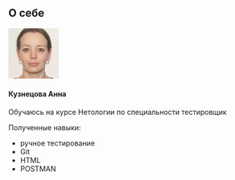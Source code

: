 ## О себе
![фото](702417549.jpeg)

#### **Кузнецова Анна**

Обучаюсь на курсе Нетологии по специальности тестировщик 

Полученные навыки:
- ручное тестирование
- Git
- HTML
- POSTMAN
